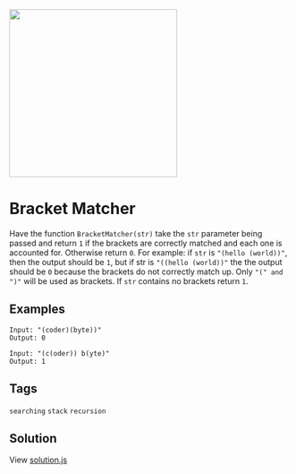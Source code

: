 <img src="https://coderbytestaticimages.s3.amazonaws.com/consumer-v2/nav/coderbyte_logo_digital_multi_light.png" width="300" />

# Bracket Matcher
Have the function `BracketMatcher(str)` take the `str` parameter being passed and return `1` if the brackets are correctly matched and each one is accounted for. 
Otherwise return `0`. For example: if `str` is `"(hello (world))"`, then the output should be `1`, but if str is `"((hello (world))"` the the output should be `0` because 
the brackets do not correctly match up. Only `"(" and ")"` will be used as brackets. If `str` contains no brackets return `1`.

## Examples
```
Input: "(coder)(byte))"
Output: 0
```
```
Input: "(c(oder)) b(yte)"
Output: 1
```
## Tags
`searching` `stack` `recursion` 

## Solution
View [solution.js](https://github.com/udede/coderbyte/blob/main/bracket-matcher/solution.js)

